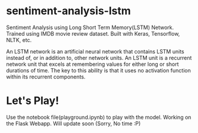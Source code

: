 # sentiment-analysis-lstm
Sentiment Analysis using Long Short Term Memory(LSTM) Network. Trained using IMDB movie review dataset. Built with Keras, Tensorflow, NLTK, etc.

An LSTM network is an artificial neural network that contains LSTM units instead of, or in addition to, other network units. An LSTM unit is a recurrent network unit that excels at remembering values for either long or short durations of time. The key to this ability is that it uses no activation function within its recurrent components.

# Let's Play!


Use the notebook file(playground.ipynb) to play with the model. Working on the Flask Webapp. Will update soon (Sorry, No time :P)
